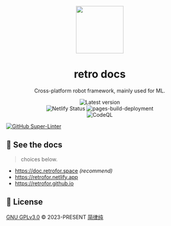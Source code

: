 <p align="center"><img width="128" src="https://github.com/retrofor/retro/raw/main/119327113.png"></p>
<h1 align="center">
  retro docs
</h1>
<p align="center">
  Cross-platform robot framework, mainly used for ML.
</p>
<p align="center">
  <a style="text-decoration:none" href="https://github.com/retrofor/retrofor.github.io/releases" target="_blank">
    <img src="https://img.shields.io/github/release/retrofor/retrofor.github.io.svg" alt="Latest version" />
  </a>
  <br>
  <a style="text-decoration:none" href="https://app.netlify.com/sites/retrofor/deploys" target="_blank">
    <img src="https://api.netlify.com/api/v1/badges/78e0b7fa-f130-4745-9550-0de11e75bce7/deploy-status" alt="Netlify Status" />
  </a>
  <a style="text-decoration:none" href="https://github.com/retrofor/retrofor.github.io/actions/workflows/pages/pages-build-deployment" target="_blank">
    <img src="https://github.com/retrofor/retrofor.github.io/actions/workflows/pages/pages-build-deployment/badge.svg?branch=gh-pages" alt="pages-build-deployment" />
  </a>
  <br>
  <a style="text-decoration:none" href="https://github.com/retrofor/retrofor.github.io/actions/workflows/github-code-scanning/codeql" target="_blank">
    <img src="https://github.com/retrofor/retrofor.github.io/actions/workflows/github-code-scanning/codeql/badge.svg?branch=master" alt="CodeQL" />
  </a>
</p>

[![GitHub Super-Linter](https://github.com/retrofor/retrofor.github.io/workflows/dotndet-formatter/badge.svg)](https://github.com/marketplace/actions/super-linter)

## 👀 See the docs
> choices below.

- <https://doc.retrofor.space> _(recommend)_
- <https://retrofor.netlify.app>
- <https://retrofor.github.io>

## 📄 License
[GNU GPLv3.0](https://github.com/retrofor/retrofor.github.io/blob/master/LICENSE) © 2023-PRESENT [简律纯](https://github.com/HsiangNianian)
